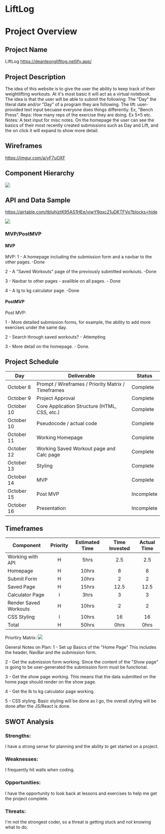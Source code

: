 # LiftLog

# Project Overview

## Project Name

LiftLog
https://deanleongliftlog.netlify.app/

## Project Description

The idea of this website is to give the user the ability to keep track of their weightlifting workouts. At it's most basic it will act as a virtual notebook. The idea is that the user will be able to submit the following:
The "Day" the literal date and/or "Day" of a program they are following.
The lift: user-provided text input becuase everyone does things differently. Ex, "Bench Press".
Reps: How many reps of the exercise they are doing. Ex 5\*5 etc.
Notes: A text input for misc notes.
On the homepage the user can see the basics of their most recently created submissions such as Day and Lift, and the on click it will expand to show more detail.

## Wireframes

https://imgur.com/a/yF7uOXF

## Component Hierarchy

![](https://i.imgur.com/WHMkfnF.png)

## API and Data Sample

https://airtable.com/tbluhjztK95AS1HEe/viwY9qxc21uDKTFVo?blocks=hide

![](https://i.imgur.com/bDI4VZs.png)

### MVP/PostMVP

#### MVP

MVP:
1 - A homepage including the submission form and a navbar to the other pages. -Done

2 - A "Saved Workouts" page of the previously submitted workouts. -Done

3 - Navbar to other pages - availible on all pages. - Done

4 - A lg to kg calculator page. -Done

#### PostMVP

Post MVP:

1 - More detailed submission forms, for example, the ability to add more exercises under the same day.

2 - Search through saved workouts? - Attempting

3 - More detail on the homepage. - Done.

## Project Schedule

| Day        | Deliverable                                        | Status     |
| ---------- | -------------------------------------------------- | ---------- |
| October 8  | Prompt / Wireframes / Priority Matrix / Timeframes | Complete   |
| October 9  | Project Approval                                   | Complete   |
| October 10 | Core Application Structure (HTML, CSS, etc.)       | Complete   |
| October 10 | Pseudocode / actual code                           | Complete   |
| October 11 | Working Homepage                                   | Complete   |
| October 12 | Working Saved Workout page and Calc page           | Complete   |
| October 13 | Styling                                            | Complete   |
| October 14 | MVP                                                | Complete   |
| October 15 | Post MVP                                           | Incomplete |
| October 16 | Presentation                                       | Incomplete |

## Timeframes

| Component             | Priority | Estimated Time | Time Invested | Actual Time |
| --------------------- | :------: | :------------: | :-----------: | :---------: |
| Working with API      |    H     |      5hrs      |      2.5      |     2.5     |
| Homepage              |    H     |     10hrs      |       8       |      8      |
| Submit Form           |    H     |     10hrs      |       2       |      2      |
| Saved Page            |    H     |     15hrs      |     12.5      |    12.5     |
| Calculator Page       |    l     |      3hrs      |       3       |      3      |
| Render Saved Workouts |    H     |     10hrs      |       2       |      2      |
| CSS Styling           |    l     |     10hrs      |      16       |     16      |
| Total                 |    H     |     50hrs      |     0hrs      |    0hrs     |

Priortiry Matrix:
![](https://i.imgur.com/COaiIzy.png)

General Notes on Plan:
1 - Set up Basics of the "Home Page" This includes the header, NavBar and the submission form.

2 - Get the submission form working. Since the content of the "Show page" is going to be user-generated the submission form must be functional.

3 - Get the show page working. This means that the data submitted on the home page should render on the show page.

4 - Get the lb to kg calculator page working.

5 - CSS styling. Basic styling will be done as I go, the overall styling will be done after the JS/React is done.

## SWOT Analysis

### Strengths:

I have a strong sense for planning and the ability to get started on a project.

### Weaknesses:

I frequently hit walls when coding.

### Opportunities:

I have the opportunity to look back at lessons and exercises to help me get the project complete.

### Threats:

I'm not the strongest coder, so a threat is getting stuck and not knowing what to do.
